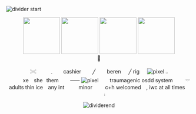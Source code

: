 ![divider start](https://files.catbox.moe/qq4ixi.png)



<div align="center">
  <img src="https://files.catbox.moe/in54xs.png" width="100px" />
  <img src="https://files.catbox.moe/rbt7v6.png" width="100px" />
  <img src="https://files.catbox.moe/xickb6.png" width="100px" />
  <img src="https://files.catbox.moe/n5temo.png" width="100px" />
</div>

<div align="center"> 
🌷
  <div/>

<div align="center">

<div align="center">
  
  <div align="center">

𓏵 ⠀⠀⠀﹒ ⠀⠀cashier⠀⠀⠀╱⠀⠀⠀beren⠀⠀╱ rig⠀⠀![pixel](https://files.catbox.moe/b900jq.gif)  𓂂  
⠀⠀⠀⠀xe⠀ she⠀them⠀⠀⠀⸺ ![pixel](https://files.catbox.moe/sdbf55.gif)⠀⠀⠀traumagenic osdd system⠀ ⠀⠀𓎠  
adults thin ice⠀ any int ⠀⠀⠀ minor ⠀⠀⠀c+h welcomed ⠀, iwc at all times⠀ ⠀⠀⠀⨾

</div>

![dividerend](https://files.catbox.moe/cjawp9.png)




